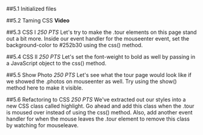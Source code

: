 ##5.1 Initialized files

##5.2 Taming CSS
**Video**

##5.3 CSS I
_250 PTS_
Let's try to make the .tour elements on this page stand out a bit more. Inside our event handler for the mouseenter event, set the background-color to #252b30 using the css() method.

##5.4 CSS II
_250 PTS_
Let's set the font-weight to bold as well by passing in a JavaScript object to the css() method.

##5.5 Show Photo
_250 PTS_
Let's see what the tour page would look like if we showed the .photos on mouseenter as well. Try using the show() method here to make it visible.

##5.6 Refactoring to CSS
_250 PTS_
We've extracted out our styles into a new CSS class called highlight. Go ahead and add this class when the .tour is moused over instead of using the css() method. Also, add another event handler for when the mouse leaves the .tour element to remove this class by watching for mouseleave.
